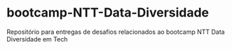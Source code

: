 # bootcamp-NTT-Data-Diversidade
Repositório para entregas de desafios relacionados ao bootcamp NTT Data Diversidade em Tech
